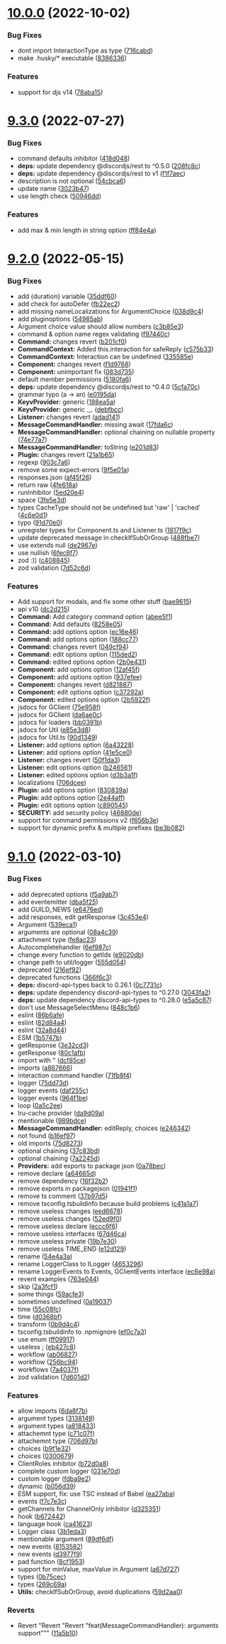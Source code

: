 # [10.0.0](https://github.com/Garlic-Team/GCommands/compare/9.3.0...10.0.0) (2022-10-02)


### Bug Fixes

* dont import InteractionType as type ([716cabd](https://github.com/Garlic-Team/GCommands/commit/716cabd573457b0d0bfb3ab6fefb8e0902a3dce0))
* make .husky/* executable ([8386336](https://github.com/Garlic-Team/GCommands/commit/83863361445a141f4a77a7ee3dcd4a2ac5d9fa91))


### Features

* support for djs v14 ([78aba15](https://github.com/Garlic-Team/GCommands/commit/78aba151dfe9e24c8c094769107749cf6667cd95))



# [9.3.0](https://github.com/Garlic-Team/GCommands/compare/9.2.0...9.3.0) (2022-07-27)


### Bug Fixes

* command defaults inhibitor ([418d048](https://github.com/Garlic-Team/GCommands/commit/418d04825890b60ebdd01c502cddf23c514c0f58))
* **deps:** update dependency @discordjs/rest to ^0.5.0 ([208fc8c](https://github.com/Garlic-Team/GCommands/commit/208fc8c40736752074932f85b0fc6068c1630f0f))
* **deps:** update dependency @discordjs/rest to v1 ([f1f7aec](https://github.com/Garlic-Team/GCommands/commit/f1f7aece084b1fc8e5315d3427125655e336bb4a))
* description is not optional ([54cbca6](https://github.com/Garlic-Team/GCommands/commit/54cbca6ba3480cc76d75f33e5ea9beb1b402cc55))
* update name ([3023b47](https://github.com/Garlic-Team/GCommands/commit/3023b47f70ef4cdef5f911f7754c128029c619d1))
* use length check ([50946dd](https://github.com/Garlic-Team/GCommands/commit/50946dd9dd9406631db671bd52b843d8c55228ef))


### Features

* add max & min length in string option ([ff84e4a](https://github.com/Garlic-Team/GCommands/commit/ff84e4a4dafdc289c2b3cc3edd332a69bc80dcff))



# [9.2.0](https://github.com/Garlic-Team/GCommands/compare/9.1.0...9.2.0) (2022-05-15)


### Bug Fixes

* add {duration} variable ([35ddf60](https://github.com/Garlic-Team/GCommands/commit/35ddf60f32ee36952be24bd518daf3a278be4cd0))
* add check for autoDefer ([fb22ec2](https://github.com/Garlic-Team/GCommands/commit/fb22ec20367ee38c7ad4466b704c5c3f5aec5423))
* add missing nameLocalizations for ArgumentChoice ([038d9c4](https://github.com/Garlic-Team/GCommands/commit/038d9c4117e90d14644fbb2ecd7f69e47dc80828))
* add pluginoptions ([54985ab](https://github.com/Garlic-Team/GCommands/commit/54985abb01a93a705963696292d4aed152da1d14))
* Argument choice value should allow numbers ([c3b85e3](https://github.com/Garlic-Team/GCommands/commit/c3b85e389277bca72d152f03b2e01727dc22cf6a))
* command & option name regex validating ([f97440c](https://github.com/Garlic-Team/GCommands/commit/f97440c1067c61aeb593b250c24e6273e08f2635))
* **Command:** changes revert ([b201cf0](https://github.com/Garlic-Team/GCommands/commit/b201cf04835e406c1a24f42bb6213f545e12bff4))
* **CommandContext:** Added this.interaction for safeReply ([c575b33](https://github.com/Garlic-Team/GCommands/commit/c575b3320d516aeb3065c62e2fcb6c57df6cc8ae))
* **CommandContext:** Interaction can be undefined ([335585e](https://github.com/Garlic-Team/GCommands/commit/335585e82b125a96cdc02396840d96a8acc19484))
* **Component:** changes revert ([f1d9768](https://github.com/Garlic-Team/GCommands/commit/f1d976816c582825afe314c7ae726d083486464a))
* **Component:** unimportant fix ([083d735](https://github.com/Garlic-Team/GCommands/commit/083d7355096fd705c8d95864b4883c8ab244b8ba))
* default member permissions ([5180fa6](https://github.com/Garlic-Team/GCommands/commit/5180fa6063da1b9d84292136d4a8e2d0c73260c8))
* **deps:** update dependency @discordjs/rest to ^0.4.0 ([5cfa70c](https://github.com/Garlic-Team/GCommands/commit/5cfa70c8ef697cc6966b2a954e0361127fbaabc2))
* grammar typo (a -> an) ([e0195da](https://github.com/Garlic-Team/GCommands/commit/e0195da92dc0b6d8b1922077d0179d488786756a))
* **KeyvProvider:** generic ([188ea5a](https://github.com/Garlic-Team/GCommands/commit/188ea5ab941548f0d79fae8e3a42805687adcad9))
* **KeyvProvider:** generic ._. ([debfbcc](https://github.com/Garlic-Team/GCommands/commit/debfbcccdd00fdeef30215dfa8f5d125af6a4674))
* **Listener:** changes revert ([adad141](https://github.com/Garlic-Team/GCommands/commit/adad1410c405393b8603033179422b5a984b5b8a))
* **MessageCommandHandler:** missing await ([17fda6c](https://github.com/Garlic-Team/GCommands/commit/17fda6cab6431194d89c03ad149ab91a593362fc))
* **MessageCommandHandler:** optional chaining on nullable property ([74e77a7](https://github.com/Garlic-Team/GCommands/commit/74e77a72059a20c87986dd4ac80edaf536d17a6f))
* **MessageCommandHandler:** toString ([e201d83](https://github.com/Garlic-Team/GCommands/commit/e201d837c9d23b76fa7a25a7ed9391f1d61d0fd8))
* **Plugin:** changes revert ([21a1b65](https://github.com/Garlic-Team/GCommands/commit/21a1b65df00f1682977cc8ca97e847a1b32878e1))
* regexp ([903c7a6](https://github.com/Garlic-Team/GCommands/commit/903c7a602473b7272a1ab44b41eabae807185868))
* remove some expect-errors ([9f5e01a](https://github.com/Garlic-Team/GCommands/commit/9f5e01a29b9a085fdd617536b357f83f331a20a9))
* responses.json ([af45f26](https://github.com/Garlic-Team/GCommands/commit/af45f26a09f9a899e0e3cb299457a2f5141633d6))
* return raw ([4fe618a](https://github.com/Garlic-Team/GCommands/commit/4fe618a43bd659a798013065b00daba90df0d8c5))
* runInhibitor ([5ed20e4](https://github.com/Garlic-Team/GCommands/commit/5ed20e4d063fb4455bf4ca30c35b139fa45cbda2))
* space ([3fe5e3d](https://github.com/Garlic-Team/GCommands/commit/3fe5e3d5f0e75c32662880a2a4aa4a9d2af653fb))
* types CacheType should not be undefined but 'raw' | 'cached' ([4c6e0d1](https://github.com/Garlic-Team/GCommands/commit/4c6e0d1b460722abbe1d611e0cc62894a9a97fd5))
* typo ([91d70e0](https://github.com/Garlic-Team/GCommands/commit/91d70e0ff37b4996be70289fe3a2fe0917fe4eb1))
* unregister types for Component.ts and Listener.ts ([1817f9c](https://github.com/Garlic-Team/GCommands/commit/1817f9c59d367322b04edfad7afa7ce275a0503e))
* update deprecated message in checkIfSubOrGroup ([488fbe7](https://github.com/Garlic-Team/GCommands/commit/488fbe7a6fb4c12654c0862e154282fd9fa1237e))
* use extends null ([de2967e](https://github.com/Garlic-Team/GCommands/commit/de2967eab8df7cdacecff442be151b05b0b171b1))
* use nullish ([6fec8f7](https://github.com/Garlic-Team/GCommands/commit/6fec8f76711214090f6057322e3a852031b5bf4c))
* zod :)) ([c408845](https://github.com/Garlic-Team/GCommands/commit/c40884588644f94e0dd60043d2c8ea9d322ab5af))
* zod validation ([7d52c6d](https://github.com/Garlic-Team/GCommands/commit/7d52c6d3bc9f9a7ccb9fd23bc1643bde69060776))


### Features

* Add support for modals, and fix some other stuff ([bae9615](https://github.com/Garlic-Team/GCommands/commit/bae9615cb72c06666d3958ae3b92283cc447e477))
* api v10 ([dc2d215](https://github.com/Garlic-Team/GCommands/commit/dc2d215ef479fceeddcd0cf644288c1b8acde88e))
* **Command:** Add category command option ([abee5f1](https://github.com/Garlic-Team/GCommands/commit/abee5f1a48784c6f50d5b4d8d0cf60eca0718088))
* **Command:** Add defaults ([8258e05](https://github.com/Garlic-Team/GCommands/commit/8258e05abb4d5406f4d1646ce450e37090f248e1))
* **Command:** add options option ([ec16e46](https://github.com/Garlic-Team/GCommands/commit/ec16e4688f25e7e8e597634dc92661d7b7b8b1fb))
* **Command:** add options option ([188cc77](https://github.com/Garlic-Team/GCommands/commit/188cc77d11be80e6eca13e647ed53b558eab2d28))
* **Command:** changes revert ([049cf94](https://github.com/Garlic-Team/GCommands/commit/049cf94b2ff92a2d7fe924414b6df20a7ac43be7))
* **Command:** edit options option ([115ded2](https://github.com/Garlic-Team/GCommands/commit/115ded21cb84d80b781be1bb8c8b1f39d3fcad05))
* **Command:** edited options option ([2b0e431](https://github.com/Garlic-Team/GCommands/commit/2b0e4310a10240126558ed0a97ccaf547ef116bf))
* **Component:** add options option ([12af45f](https://github.com/Garlic-Team/GCommands/commit/12af45fb10b1381d74acf28d84ba2c49ddac51ce))
* **Component:** add options option ([937efee](https://github.com/Garlic-Team/GCommands/commit/937efeeb8e95ae2685244f6234eaf37a5d5b22d1))
* **Component:** changes revert ([d821887](https://github.com/Garlic-Team/GCommands/commit/d821887b8db3efbc8fd3e5b883c5e9d64ae305e3))
* **Component:** edit options option ([c37292a](https://github.com/Garlic-Team/GCommands/commit/c37292ad11b9a6b1526e9412da9296ed16a7275e))
* **Component:** edited options option ([2b5922f](https://github.com/Garlic-Team/GCommands/commit/2b5922f796970698c85219e3dcc45176d3f1cc59))
* jsdocs for GClient ([75e958f](https://github.com/Garlic-Team/GCommands/commit/75e958f0a74883e87b9a3d1ed6fb838b6b797e08))
* jsdocs for GClient ([da6ae0c](https://github.com/Garlic-Team/GCommands/commit/da6ae0ca0961dc1e167318cad5ed85093ec0dcd3))
* jsdocs for loaders ([bb0391b](https://github.com/Garlic-Team/GCommands/commit/bb0391b7901ed1b39d98cdc6328cb5ec3d49451d))
* jsdocs for Util ([e85e3d8](https://github.com/Garlic-Team/GCommands/commit/e85e3d81a0e4808ba6de5a859e7634acc0f1275f))
* jsdocs for Util.ts ([90d1349](https://github.com/Garlic-Team/GCommands/commit/90d13493a9514a1b020efda14730585c66027491))
* **Listener:** add options option ([6a43228](https://github.com/Garlic-Team/GCommands/commit/6a432287b869f8795c68b333155adadcfc8d6cfa))
* **Listener:** add options option ([41e5ce0](https://github.com/Garlic-Team/GCommands/commit/41e5ce0a9bbe51b423ac0a36029f02d41f9b040e))
* **Listener:** changes revert ([50f1da3](https://github.com/Garlic-Team/GCommands/commit/50f1da3dd844a66b09f98e3ba4266e20e13999ee))
* **Listener:** edit options option ([b246561](https://github.com/Garlic-Team/GCommands/commit/b2465619cea94117dbcadbc286218d42386a088f))
* **Listener:** edited options option ([d3b3a1f](https://github.com/Garlic-Team/GCommands/commit/d3b3a1f7eb5c557e3f6d295330c9c2e10a90d721))
* localizations ([706dcee](https://github.com/Garlic-Team/GCommands/commit/706dceecb572a7b2bf444749474ff4bef45b3be3))
* **Plugin:** add options option ([830839a](https://github.com/Garlic-Team/GCommands/commit/830839a8bfcad979637916f00d59dff0ee411267))
* **Plugin:** add options option ([2e44aff](https://github.com/Garlic-Team/GCommands/commit/2e44affaed873fbbdb743cb4339a1de742215c41))
* **Plugin:** edit options option ([c890545](https://github.com/Garlic-Team/GCommands/commit/c890545d3ce22de37df900aaa2f86db730e89455))
* **SECURITY:** add security policy ([46880de](https://github.com/Garlic-Team/GCommands/commit/46880de5463ec9bf89728f82230be270930fe1df))
* support for command permissions v2 ([f656b3e](https://github.com/Garlic-Team/GCommands/commit/f656b3ec44a7ec492381107622fb3af719ad0dcb))
* support for dynamic prefix & multiple prefixes ([be3b082](https://github.com/Garlic-Team/GCommands/commit/be3b082a96926510ae5142b3d207b554e4de264e))



# [9.1.0](https://github.com/Garlic-Team/GCommands/compare/9.0.1-next...9.1.0) (2022-03-10)


### Bug Fixes

* add deprecated options ([f5a9ab7](https://github.com/Garlic-Team/GCommands/commit/f5a9ab7dd44e44f54a298ee493d321a3614a8c18))
* add eventemitter ([dba5f25](https://github.com/Garlic-Team/GCommands/commit/dba5f259f00ea99d7237c947db4aac1f5a8de116))
* add GUILD_NEWS ([e6476ed](https://github.com/Garlic-Team/GCommands/commit/e6476edfb62456e6766c0e60bc39fbb42fe11ce3))
* add responses, edit getResponse ([3c453e4](https://github.com/Garlic-Team/GCommands/commit/3c453e4eca78dd42c33e9cac1dada4d32f3c56d0))
* Argument ([539eca1](https://github.com/Garlic-Team/GCommands/commit/539eca1b90c868150c9dbdbf669caf9d425b665f))
* arguments are optional ([08a4c39](https://github.com/Garlic-Team/GCommands/commit/08a4c39eb533bc4521771bdc0aab77cc6e69389a))
* attachment type ([fe8ac23](https://github.com/Garlic-Team/GCommands/commit/fe8ac2378e9f0ef4515227da1f9e2a2507287c9a))
* Autocompletehandler ([6ef987c](https://github.com/Garlic-Team/GCommands/commit/6ef987ca95d2190d4e278cea602cb91538e8c142))
* change every function to getIds ([e9020db](https://github.com/Garlic-Team/GCommands/commit/e9020db6e18329f477bc41708ddb76f15571ffde))
* change path to util/logger ([555d054](https://github.com/Garlic-Team/GCommands/commit/555d054460d2f3a0ad3e5ba6c9121111273c6422))
* deprecated ([216ef92](https://github.com/Garlic-Team/GCommands/commit/216ef923c5a54da563f1612caa8cbb8e6e313f80))
* deprecated functions ([366f6c3](https://github.com/Garlic-Team/GCommands/commit/366f6c334331e77085a0b641473d288c321ab6e5))
* **deps:** discord-api-types back to 0.26.1 ([0c7731c](https://github.com/Garlic-Team/GCommands/commit/0c7731cd8bd3f533d373db411403a74c6b9715b4))
* **deps:** update dependency discord-api-types to ^0.27.0 ([3043fa2](https://github.com/Garlic-Team/GCommands/commit/3043fa253b39b4b1b6ca208bb8772a1fab89ea4a))
* **deps:** update dependency discord-api-types to ^0.28.0 ([e5a5c87](https://github.com/Garlic-Team/GCommands/commit/e5a5c87de50b7ca51006620510dec4641201071a))
* don't use MessageSelectMenu ([848c1b6](https://github.com/Garlic-Team/GCommands/commit/848c1b68962a2760b2f30bc2c88f408f17901262))
* eslint ([86b6afe](https://github.com/Garlic-Team/GCommands/commit/86b6afe114e024f0b890cac3808a0aff8de6988c))
* eslint ([82d84a4](https://github.com/Garlic-Team/GCommands/commit/82d84a45971f3daf3214d298bc55ee28fe7407a4))
* eslint ([32a8d44](https://github.com/Garlic-Team/GCommands/commit/32a8d447d50933678e59a5ed84beb0c064e5d182))
* ESM ([1b5747b](https://github.com/Garlic-Team/GCommands/commit/1b5747b387c79bb2fcef2a2c631fb8be6136c426))
* getResponse ([3e32cd3](https://github.com/Garlic-Team/GCommands/commit/3e32cd357b0752e0f23f92f9ee574ca5c5337153))
* getResponse ([80c1afb](https://github.com/Garlic-Team/GCommands/commit/80c1afb1eb75fb31c3b6a13c01f2ad36eb7663ca))
* import with " ([dcf85ce](https://github.com/Garlic-Team/GCommands/commit/dcf85ce1b76e2ca3de5bb1fe7fa0234811fcccb4))
* imports ([a867666](https://github.com/Garlic-Team/GCommands/commit/a867666d1c1dfb72b4ee472fd743def93d8869b8))
* interaction command handler ([71fb8f4](https://github.com/Garlic-Team/GCommands/commit/71fb8f4022659114ac16f6045f9a370eb0a315f9))
* logger ([75dd73d](https://github.com/Garlic-Team/GCommands/commit/75dd73dd4e08e20545da21c43a8d29be1cd540f3))
* logger events ([daf255c](https://github.com/Garlic-Team/GCommands/commit/daf255c1be13206267d72731904abbc5380a9c7d))
* logger events ([964f1be](https://github.com/Garlic-Team/GCommands/commit/964f1bedf703895ca935fd34ee3ce6a93c9dc6c2))
* loop ([0a5c2ee](https://github.com/Garlic-Team/GCommands/commit/0a5c2ee5de4aec7c96b9b291c5295a7157269a0c))
* lru-cache provider ([da9d09a](https://github.com/Garlic-Team/GCommands/commit/da9d09a318f93d67c9268ab4cb53348272915756))
* mentionable ([989bdce](https://github.com/Garlic-Team/GCommands/commit/989bdcec93c7245c8dd23a36ffb6f35537d5ba21))
* **MessageCommandHandler:** editReply, choices ([e246342](https://github.com/Garlic-Team/GCommands/commit/e246342062597107746aa49d72a27dff5e18d289))
* not found ([b16ef97](https://github.com/Garlic-Team/GCommands/commit/b16ef978a3e55e568e553c5ed39b956d6a1e7235))
* old imports ([75d8273](https://github.com/Garlic-Team/GCommands/commit/75d8273ff1d451f57b7f69edae26ef682a17633d))
* optional chaining ([37c83bd](https://github.com/Garlic-Team/GCommands/commit/37c83bd7d81dfe177d95aac9264f1f5a663563dd))
* optional chaining ([7a2245d](https://github.com/Garlic-Team/GCommands/commit/7a2245d220af02911468ada845fad65deee42fff))
* **Providers:** add exports to package json ([0a78bec](https://github.com/Garlic-Team/GCommands/commit/0a78bec9bbafe9d3d49580b0dc7a02f8bfaafd06))
* remove declare ([a64665d](https://github.com/Garlic-Team/GCommands/commit/a64665dbdda18a46b644fc0080b28efa3880caeb))
* remove dependency ([16f32b2](https://github.com/Garlic-Team/GCommands/commit/16f32b2e7c7b737e00e9f4e92bbe21bb4540cf74))
* remove exports in packagejson ([01941f1](https://github.com/Garlic-Team/GCommands/commit/01941f196e65e11b8d693e5fd4376ce1aada5468))
* remove ts comment ([37b97d5](https://github.com/Garlic-Team/GCommands/commit/37b97d5d47fc523b7d93d7296bd43d460f9dfd68))
* remove tsconfig.tsbuildinfo because build problems ([c41a1a7](https://github.com/Garlic-Team/GCommands/commit/c41a1a7ec9534b841ce2decd83f141eeee98f024))
* remove useless changes ([eed6678](https://github.com/Garlic-Team/GCommands/commit/eed6678ec3100100eedc641fe3d5a110f97252c2))
* remove useless changes ([52ed9f0](https://github.com/Garlic-Team/GCommands/commit/52ed9f0c6f7ed22bb9fc49e9c857f8972c0117c0))
* remove useless declare ([eccc6f6](https://github.com/Garlic-Team/GCommands/commit/eccc6f6b0233fb8a54405089c0bbc2ffa78e7d72))
* remove useless interfaces ([67d46ca](https://github.com/Garlic-Team/GCommands/commit/67d46ca7bb5cbc6179439bf2f59dd1ca57d4eb55))
* remove useless private ([19b7e30](https://github.com/Garlic-Team/GCommands/commit/19b7e307a5fb2f874eb0a886a3a81acffc254799))
* remove useless TIME_END ([e12d129](https://github.com/Garlic-Team/GCommands/commit/e12d129bcb487b53cee3d740a6a8cdf4afa2ea1f))
* rename ([54e4a3a](https://github.com/Garlic-Team/GCommands/commit/54e4a3a28560ed9e46281beeecf79224f322e172))
* rename LoggerClass to ILogger ([4653296](https://github.com/Garlic-Team/GCommands/commit/4653296f5ea283846c06d6c18999cb34824d9e31))
* rename LoggerEvents to Events, GClientEvents interface ([ec6e98a](https://github.com/Garlic-Team/GCommands/commit/ec6e98a9c3d6fcd62b13ef4fef96d9a58344529e))
* revent examples ([763e044](https://github.com/Garlic-Team/GCommands/commit/763e04436cad25fee0e1aec568b19006e17b29c1))
* skip ([2a3fcf1](https://github.com/Garlic-Team/GCommands/commit/2a3fcf13300ad31fe17b518303f86ca1071d75d4))
* some things ([59acfe3](https://github.com/Garlic-Team/GCommands/commit/59acfe3afe0008e8c9b231eeba56b94ef47d82bf))
* sometimes undefined ([0a19037](https://github.com/Garlic-Team/GCommands/commit/0a190376fa3846dc16af5b92501e9911bbd335ed))
* time ([55c08fc](https://github.com/Garlic-Team/GCommands/commit/55c08fcd9f67dec49aebd12a9ea00e28d6347af2))
* time ([d0368bf](https://github.com/Garlic-Team/GCommands/commit/d0368bf1ce411aabfe25dcc3537f59d690da92c8))
* transform ([0b9d4c4](https://github.com/Garlic-Team/GCommands/commit/0b9d4c442cf7a0667a7ed3ecf04af5fd41d7b4b9))
* tsconfig.tsbuildinfo to .npmignore ([ef0c7a3](https://github.com/Garlic-Team/GCommands/commit/ef0c7a31db8584d0042f889b683193274b4240a9))
* use enum ([ff09917](https://github.com/Garlic-Team/GCommands/commit/ff09917e86987c2c1e94a1854b10d8d154bf4c05))
* useless ; ([eb427c8](https://github.com/Garlic-Team/GCommands/commit/eb427c8ab1e58609d12b4c52ad90b836ffb25763))
* workflow ([ab06827](https://github.com/Garlic-Team/GCommands/commit/ab0682745291f2af961eb232af1b1b872d3fde03))
* workflow ([256bc94](https://github.com/Garlic-Team/GCommands/commit/256bc94e1dcb15c93f927e5ad879cf3710c32856))
* workflows ([7a4037f](https://github.com/Garlic-Team/GCommands/commit/7a4037f0bafc0756eec4d0a7a77a31cba41f1f6e))
* zod validation ([7d601d2](https://github.com/Garlic-Team/GCommands/commit/7d601d26bd5c41e367dc5710d01fea7b9f541e4e))


### Features

* allow imports ([6da8f7b](https://github.com/Garlic-Team/GCommands/commit/6da8f7b18942136f233509fc26acec810aba79d1))
* argument types ([3138149](https://github.com/Garlic-Team/GCommands/commit/3138149dbfbed4b3c4b71440d7329e30645f360a))
* argument types ([a818433](https://github.com/Garlic-Team/GCommands/commit/a818433ff2a8cb59420319f194e91a64406093b4))
* attachemnt type ([c71c07f](https://github.com/Garlic-Team/GCommands/commit/c71c07f8f75832fbe4ba13a9fe2c5c150cb7103d))
* attachemnt type ([706d97b](https://github.com/Garlic-Team/GCommands/commit/706d97b6e0da2866ea386ece87cf51904dc11968))
* choices ([b9f1e32](https://github.com/Garlic-Team/GCommands/commit/b9f1e321873c07bdc5fa37a623a569aa93600ad1))
* choices ([0300679](https://github.com/Garlic-Team/GCommands/commit/0300679819a9495299d014f9cc52dacb850a01fc))
* ClientRoles inhibitor ([b72d0a8](https://github.com/Garlic-Team/GCommands/commit/b72d0a810582948e8bf8eb25ea102ead56390c58))
* complete custom logger ([031e70d](https://github.com/Garlic-Team/GCommands/commit/031e70d3e339e686dcdbca2e6905206f66206454))
* custom logger ([fdba9e2](https://github.com/Garlic-Team/GCommands/commit/fdba9e285edcc91768f8b9cf21ced725eb8c48d3))
* dynamic ([b056d39](https://github.com/Garlic-Team/GCommands/commit/b056d39e0b8085c12fe3a5dc1431465e6260e66b))
* ESM support, fix: use TSC instead of Babel ([ea27aba](https://github.com/Garlic-Team/GCommands/commit/ea27aba2d9e4d9afa2d2c11760e75ca9fa1eacaf))
* events ([f7c7e3c](https://github.com/Garlic-Team/GCommands/commit/f7c7e3c6a4932e1081db4746d0df60024c195f63))
* getChannels for ChannelOnly inhibitor ([d325351](https://github.com/Garlic-Team/GCommands/commit/d32535121784792ccd201faf2709378caefc5110))
* hook ([b672442](https://github.com/Garlic-Team/GCommands/commit/b6724422091c846632933ecd53d5eb86d754b74b))
* language hook ([ca41623](https://github.com/Garlic-Team/GCommands/commit/ca41623acd773a41084aeddc70b47a8368079c69))
* Logger class ([3b1eda3](https://github.com/Garlic-Team/GCommands/commit/3b1eda3b1d9a35eb4a4f11a5a200a63976dc05a5))
* mentionable argument ([89df6df](https://github.com/Garlic-Team/GCommands/commit/89df6dffa32e519a88804a2aef92025a1bc2ee2a))
* new events ([8153582](https://github.com/Garlic-Team/GCommands/commit/815358208d4a75085b696bfff9b459126da5e2e0))
* new events ([d3977f9](https://github.com/Garlic-Team/GCommands/commit/d3977f9aca741851d7c6cd2f58866604fecd84be))
* pad function ([8cf1953](https://github.com/Garlic-Team/GCommands/commit/8cf19530f887e69301f4fd0ca82f3cc816340c1d))
* support for minValue, maxValue in Argument ([a67d727](https://github.com/Garlic-Team/GCommands/commit/a67d7276b75ca8b37d43e528a20994681e879ced))
* types ([0b75cec](https://github.com/Garlic-Team/GCommands/commit/0b75cec51e120ab5870a5e8658a1d4782046ff09))
* types ([269c69a](https://github.com/Garlic-Team/GCommands/commit/269c69ac36bc96a5196284330cedd41ab8166edc))
* **Utils:** checkIfSubOrGroup, avoid duplications ([59d2aa0](https://github.com/Garlic-Team/GCommands/commit/59d2aa0bb5ccae9214c0fa9862765c3eb951a6ef))


### Reverts

* Revert "Revert "Revert "feat(MessageCommandHandler): arguments support""" ([11a5b10](https://github.com/Garlic-Team/GCommands/commit/11a5b1034b910ee37c8cf70f31fdf25f7798e422))



